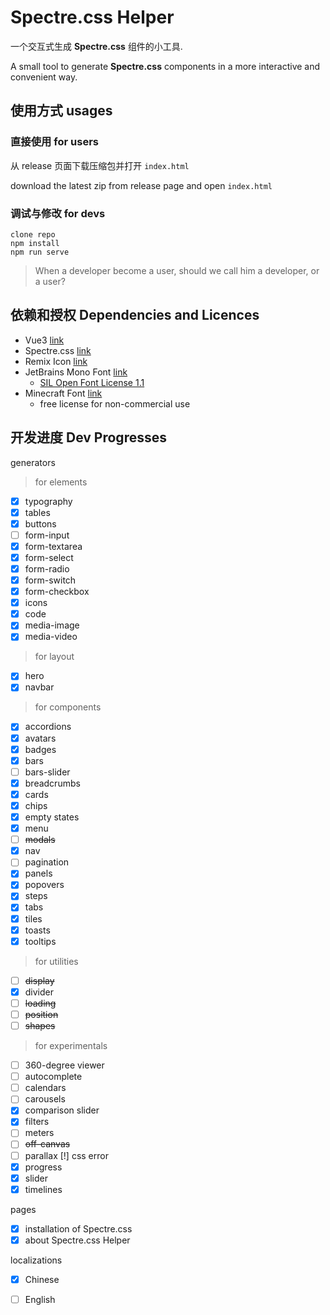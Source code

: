 # Spectre.css Helper

一个交互式生成 **Spectre.css** 组件的小工具.

A small tool to generate **Spectre.css** components
in a more interactive and convenient way.

## 使用方式 usages

### 直接使用 for users

从 release 页面下载压缩包并打开 `index.html`

download the latest zip from release page and open `index.html`

### 调试与修改 for devs

```batch
clone repo
npm install
npm run serve
```

> When a developer become a user,
> should we call him a developer,
> or a user?

## 依赖和授权 Dependencies and Licences

* Vue3 [link](https://v3.vuejs.org/)
* Spectre.css [link](https://picturepan2.github.io/spectre/index.html)
* Remix Icon [link](https://remixicon.com/)
* JetBrains Mono Font [link](https://www.jetbrains.com/lp/mono/)
  * [SIL Open Font License 1.1](https://github.com/JetBrains/JetBrainsMono/blob/master/OFL.txt)
* Minecraft Font [link](https://www.fontspace.com/minecraft-font-f28180)
  * free license for non-commercial use

## 开发进度 Dev Progresses

generators

> for elements

- [x] typography
- [x] tables
- [x] buttons
- [ ] form-input
- [x] form-textarea
- [x] form-select
- [x] form-radio
- [x] form-switch
- [x] form-checkbox
- [x] icons
- [x] code
- [x] media-image
- [x] media-video

> for layout

- [x] hero
- [x] navbar

> for components

- [x] accordions
- [x] avatars
- [x] badges
- [x] bars
- [ ] bars-slider
- [x] breadcrumbs
- [x] cards
- [x] chips
- [x] empty states
- [x] menu
- [ ] ~~modals~~
- [x] nav
- [ ] pagination
- [x] panels
- [x] popovers
- [x] steps
- [x] tabs
- [x] tiles
- [x] toasts
- [x] tooltips

> for utilities

- [ ] ~~display~~
- [x] divider
- [ ] ~~loading~~
- [ ] ~~position~~
- [ ] ~~shapes~~

> for experimentals

- [ ] 360-degree viewer
- [ ] autocomplete
- [ ] calendars
- [ ] carousels
- [x] comparison slider
- [x] filters
- [ ] meters
- [ ] ~~off-canvas~~
- [ ] parallax [!] css error
- [x] progress
- [x] slider
- [x] timelines

pages

- [x] installation of Spectre.css
- [x] about Spectre.css Helper

localizations

- [x] Chinese
- [ ] English

